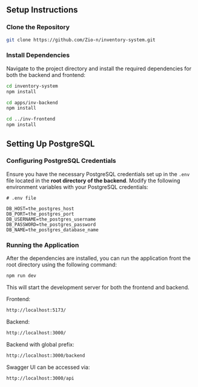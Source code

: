 ## Setup Instructions

### Clone the Repository

```bash
git clone https://github.com/Zio-n/inventory-system.git
```
### Install Dependencies

Navigate to the project directory and install the required dependencies for both the backend and frontend:

```bash
cd inventory-system
npm install

cd apps/inv-backend
npm install

cd ../inv-frontend
npm install
```

## Setting Up PostgreSQL

### Configuring PostgreSQL Credentials

Ensure you have the necessary PostgreSQL credentials set up in the `.env` file located in the **root directory of the backend**. Modify the following environment variables with your PostgreSQL credentials:

```dotenv
# .env file

DB_HOST=the_postgres_host
DB_PORT=the_postgres_port
DB_USERNAME=the_postgres_username
DB_PASSWORD=the_postgres_password
DB_NAME=the_postgres_database_name
```

### Running the Application
After the dependencies are installed, you can run the application front the root directory using the following command:
```bash
npm run dev
```

This will start the development server for both the frontend and backend.

Frontend: 
```bash
http://localhost:5173/ 
```

Backend: 
```bash
http://localhost:3000/
```

Backend with global prefix: 
```bash
http://localhost:3000/backend
```
Swagger UI can be accessed via: 
```bash
http://localhost:3000/api
```
